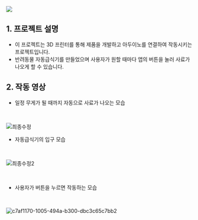 <img src="https://capsule-render.vercel.app/api?type=waving&color=auto&height=200&section=header&text=FeederPet&fontSize=55" />

## 1. 프로젝트 설명
- 이 프로젝트는 3D 프린터를 통해 제품을 개발하고 아두이노를 연결하여 작동시키는 프로젝트입니다.
- 반려동물 자동급식기를 만들었으며 사용자가 원할 때마다 앱의 버튼을 눌러 사료가 나오게 할 수 있습니다.

## 2. 작동 영상
- 일정 무게가 될 때까지 자동으로 사료가 나오는 모습
<br>

![최종수정](https://github.com/YeojinSon7/FeederPet/assets/130967465/6fe5cbfb-a787-4799-a989-49d30e3d6376)
<br>

- 자동급식기의 입구 모습
<br>

![최종수정2](https://github.com/YeojinSon7/FeederPet/assets/130967465/867802df-08da-47a6-8c76-f4238f841919)


<br>

- 사용자가 버튼을 누르면 작동하는 모습
<br>

![c7af1170-1005-494a-b300-dbc3c65c7bb2](https://github.com/YeojinSon7/FeederPet/assets/130967465/c413ffe4-d39d-49cc-ab77-c94f4af734f5)
  
